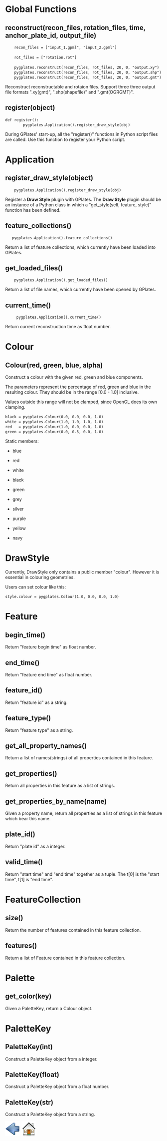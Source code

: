 Global Functions
================

reconstruct(recon\_files, rotation\_files, time, anchor\_plate\_id, output\_file)
---------------------------------------------------------------------------------

        recon_files = ["input_1.gpml", "input_2.gpml"]

        rot_files = ["rotation.rot"]

        pygplates.reconstruct(recon_files, rot_files, 20, 0, "output.xy")
        pygplates.reconstruct(recon_files, rot_files, 20, 0, "output.shp")
        pygplates.reconstruct(recon_files, rot_files, 20, 0, "output.gmt")

Reconstruct reconstructable and rotaion files. Support three three output file formats ".xy(gmt)", ".shp(shapefile)" and ".gmt(OGRGMT)".

register(object)
----------------

    def register():
            pygplates.Application().register_draw_style(obj)

During GPlates' start-up, all the "register()" functions in Python script files are called. Use this function to register your Python script.

Application
===========

register\_draw\_style(object)
-----------------------------

        pygplates.Application().register_draw_style(obj)

Register a **Draw Style** plugin with GPlates. The **Draw Style** plugin should be an instance of a Python class in which a "get\_style(self, feature, style)" function has been defined.

feature\_collections()
----------------------

       pygplates.Application().feature_collections()

Return a list of feature collections, which currently have been loaded into GPlates.

get\_loaded\_files()
--------------------

        pygplates.Application().get_loaded_files()

Return a list of file names, which currently have been opened by GPlates.

current\_time()
---------------

         pygplates.Application().current_time()

Return current reconstruction time as float number.

Colour
======

Colour(red, green, blue, alpha)
-------------------------------

Construct a colour with the given red, green and blue components.

The parameters represent the percentage of red, green and blue in the resulting colour. They should be in the range \[0.0 - 1.0\] inclusive.

Values outside this range will not be clamped, since OpenGL does its own clamping.

    black = pygplates.Colour(0.0, 0.0, 0.0, 1.0)
    white = pygplates.Colour(1.0, 1.0, 1.0, 1.0)
    red   = pygplates.Colour(1.0, 0.0, 0.0, 1.0)
    green = pygplates.Colour(0.0, 0.5, 0.0, 1.0)

Static members:

-   blue

-   red

-   white

-   black

-   green

-   grey

-   silver

-   purple

-   yellow

-   navy

DrawStyle
=========

Currently, DrawStyle only contains a public member "colour". However it is essential in colouring geometries.

Users can set colour like this:

    style.colour = pygplates.Colour(1.0, 0.0, 0.0, 1.0)

Feature
=======

begin\_time()
-------------

Return "feature begin time" as float number.

end\_time()
-----------

Return "feature end time" as float number.

feature\_id()
-------------

Return "feature id" as a string.

feature\_type()
---------------

Return "feature type" as a string.

get\_all\_property\_names()
---------------------------

Return a list of names(strings) of all properties contained in this feature.

get\_properties()
-----------------

Return all properties in this feature as a list of strings.

get\_properties\_by\_name(name)
-------------------------------

Given a property name, return all properties as a list of strings in this feature which bear this name.

plate\_id()
-----------

Return "plate id" as a integer.

valid\_time()
-------------

Return "start time" and "end time" together as a tuple. The t\[0\] is the "start time", t\[1\] is "end time".

FeatureCollection
=================

size()
------

Return the number of features contained in this feature collection.

features()
----------

Return a list of Feature contained in this feature collection.

Palette
=======

get\_color(key)
---------------

Given a PaletteKey, return a Colour object.

PaletteKey
==========

PaletteKey(int)
---------------

Construct a PaletteKey object from a integer.

PaletteKey(float)
-----------------

Construct a PaletteKey object from a float number.

PaletteKey(str)
---------------

Construct a PaletteKey object from a string.

![](images/icons/prev.png) ![](images/icons/home.png)
